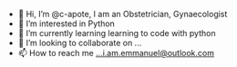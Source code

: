 - 👋 Hi, I’m @c-apote, I am an Obstetrician, Gynaecologist
- 👀 I’m interested in Python
- 🌱 I’m currently learning learning to code with python
- 💞️ I’m looking to collaborate on ...
- 📫 How to reach me ...i.am.emmanuel@outlook.com

<!---
c-apote/c-apote is a ✨ special ✨ repository because its `README.md` (this file) appears on your GitHub profile.
You can click the Preview link to take a look at your changes.
--->
